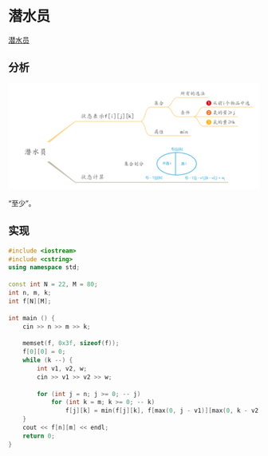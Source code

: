 # 潜水员

[潜水员](http://ybt.ssoier.cn:8088/problem_show.php?pid=1271)

## 分析

![](/img/0066.jpg)

“至少”。

## 实现

```cpp
#include <iostream>
#include <cstring>
using namespace std;

const int N = 22, M = 80;
int n, m, k;
int f[N][M];

int main () {
    cin >> n >> m >> k;

    memset(f, 0x3f, sizeof(f));
    f[0][0] = 0;
    while (k --) {
        int v1, v2, w;
        cin >> v1 >> v2 >> w;

        for (int j = n; j >= 0; -- j)
            for (int k = m; k >= 0; -- k)
                f[j][k] = min(f[j][k], f[max(0, j - v1)][max(0, k - v2)] + w);
    }
    cout << f[n][m] << endl;
    return 0;
}
```

